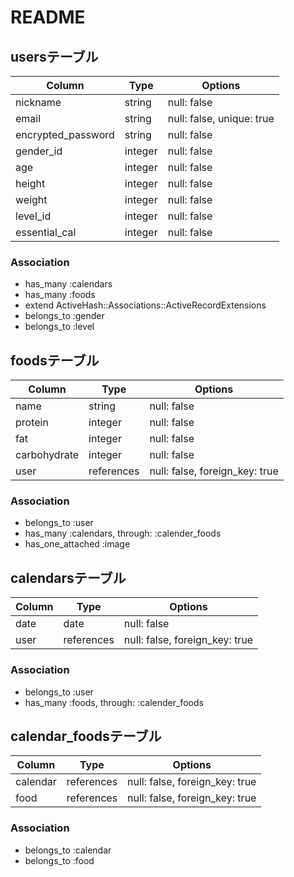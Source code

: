 # README

## usersテーブル
| Column             | Type       | Options                        |
|--------------------|------------|--------------------------------|
| nickname           | string     | null: false                    |
| email              | string     | null: false, unique: true      |
| encrypted_password | string     | null: false                    |
| gender_id          | integer    | null: false                    |
| age                | integer    | null: false                    |
| height             | integer    | null: false                    |
| weight             | integer    | null: false                    |
| level_id           | integer    | null: false                    |
| essential_cal      | integer    | null: false                    |

### Association
- has_many :calendars
- has_many :foods
- extend ActiveHash::Associations::ActiveRecordExtensions
-   belongs_to :gender
-   belongs_to :level

## foodsテーブル
| Column             | Type       | Options                        |
|--------------------|------------|--------------------------------|
| name               | string     | null: false                    |
| protein            | integer    | null: false                    |
| fat                | integer    | null: false                    |
| carbohydrate       | integer    | null: false                    |
| user               | references | null: false, foreign_key: true |

### Association
- belongs_to :user
- has_many :calendars, through: :calender_foods
- has_one_attached :image

## calendarsテーブル
| Column             | Type       | Options                        |
|--------------------|------------|--------------------------------|
| date               | date       | null: false                    |
| user               | references | null: false, foreign_key: true |

### Association
- belongs_to :user
- has_many :foods, through: :calender_foods

## calendar_foodsテーブル
| Column             | Type       | Options                        |
|--------------------|------------|--------------------------------|
| calendar           | references | null: false, foreign_key: true |
| food               | references | null: false, foreign_key: true |

### Association
- belongs_to :calendar
- belongs_to :food